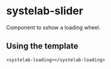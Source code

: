 # systelab-slider

Component to sshow a loading wheel.

## Using the template

```
<systelab-loading></systelab-loading>
```
